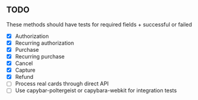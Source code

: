 ## TODO
These methods should have tests for required fields + successful or failed

- [X] Authorization
- [X] Recurring authorization
- [X] Purchase
- [X] Recurring purchase
- [X] Cancel
- [X] Capture
- [X] Refund
- [ ] Process real cards through direct API
- [ ] Use capybar-poltergeist or capybara-webkit for integration tests
